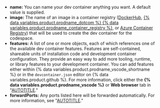 * **name:** You can name your dev container anything you want. A default value is supplied.
* **image:** The name of an image in a container registry ([DockerHub](https://hub.docker.com/), [{% data variables.product.prodname_dotcom %} {% data variables.product.prodname_container_registry %}](/packages/learn-github-packages/introduction-to-github-packages), or [Azure Container Registry](https://azure.microsoft.com/services/container-registry/)) that will be used to create the dev container for the codespace.
* **features:** A list of one or more objects, each of which references one of the available dev container features. Features are self-contained, shareable units of installation code and development container configuration. They provide an easy way to add more tooling, runtime, or library features to your development container. You can add features either within {% data variables.product.prodname_vscode_shortname %} or in the `devcontainer.json` editor on {% data variables.product.github %}. For more information, click either the **{% data variables.product.prodname_vscode %}** or **Web browser** tab in "[AUTOTITLE](/codespaces/setting-up-your-project-for-codespaces/configuring-dev-containers/adding-features-to-a-devcontainer-file?tool=webui)."
* **forwardPorts:** Any ports listed here will be forwarded automatically. For more information, see "[AUTOTITLE](/codespaces/developing-in-codespaces/forwarding-ports-in-your-codespace)."
